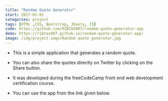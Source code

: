 ```yaml
---
title: "Random Quote Generator"
start: 2017-01-01
categories: project
tags: [HTML ,CSS, Bootstrap, JQuery, JS]
code: https://github.com/RIBTAS007/random-quote-generator-app
demo: https://ribtas007.github.io/random-quote-generator-app/
image: /img/project-imgs/Random quote generator.jpg
---
```



* This is a simple application that generates a random quote. 

* You can also share the quotes directly on Twitter by clicking on the Share button.

* It was developed during the freeCodeCamp front end web development certification course.

* You can use the app from the link given below.
